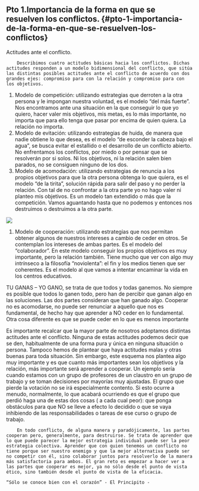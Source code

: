 ## Pto 1.Importancia de la forma en que se resuelven los conflictos. {#pto-1-importancia-de-la-forma-en-que-se-resuelven-los-conflictos}

 Actitudes ante el conflicto.

        Describimos cuatro actitudes básicas hacia los conflictos. Dichas actitudes responden a un modelo bidimensional del conflicto, que sitúa las distintas posibles actitudes ante el conflicto de acuerdo con dos grandes ejes: compromiso para con la relación y compromiso para con los objetivos.

1.  Modelo de competición: utilizando estrategias que derroten a la otra persona y le impongan nuestra voluntad, es el modelo “del más fuerte”. Nos encontramos ante una situación en la que conseguir lo que yo quiero, hacer valer mis objetivos, mis metas, es lo más importante, no importa que para ello tenga que pasar por encima de quien quiera. La relación no importa.
2.  Modelo de evitación: utilizando estrategias de huida, de manera que nadie obtiene lo que desea, es el modelo “de esconder la cabeza bajo el agua”, se busca evitar el estallido o el desarrollo de un conflicto abierto. No enfrentamos los conflictos, por miedo o por pensar que se resolverán por si solos. Ni los objetivos, ni la relación salen bien parados, no se consiguen ninguno de los dos.
3.  Modelo de acomodación: utilizando estrategias de renuncia a los propios objetivos para que la otra persona obtenga lo que quiera, es el modelo “de la tirita”, solución rápida para salir del paso y no perder la relación. Con tal de no confrontar a la otra parte yo no hago valer ni planteo mis objetivos. Es un modelo tan extendido o más que la competición. Vamos aguantando hasta que no podemos y entonces nos destruimos o destruimos a la otra parte.

![](images/image5.png)

1.  Modelo de cooperación: utilizando estrategias que nos permitan obtener algunos de nuestros intereses a cambio de ceder en otros. Se contemplan los intereses de ambas partes. Es el modelo del “colaborador”. En este modelo conseguir los propios objetivos es muy importante, pero la relación también. Tiene mucho que ver con algo muy intrínseco a la filosofía “noviolenta”: el fin y los medios tienen que ser coherentes. Es el modelo al que vamos a intentar encaminar la vida en los centros educativos.

TU GANAS – YO GANO, se trata de que todos y todas ganemos. No siempre es posible que todos lo ganen todo, pero han de percibir que ganan algo en las soluciones. Las dos partes consideran que han ganado algo. Cooperar no es acomodarse, no puede ser renunciar a aquello que nos es fundamental, de hecho hay que aprender a NO ceder en lo fundamental. Otra cosa diferente es que se puede ceder en lo que es menos importante

Es importante recalcar que la mayor parte de nosotros adoptamos distintas actitudes ante el conflicto. Ninguna de estas actitudes podemos decir que se den, habitualmente de una forma pura y única en ninguna situación o persona. Tampoco hemos de plantear que haya actitudes malas y otras buenas para toda situación. Sin embargo, este esquema nos plantea algo muy importante y es que cuanto más importantes sean los objetivos y la relación, más importante será aprender a cooperar. Un ejemplo sería cuando estamos con un grupo de profesores de un claustro en un grupo de trabajo y se toman decisiones por mayorías muy ajustadas. El grupo que pierde la votación no se irá especialmente contento. Si esto ocurre a menudo, normalmente, lo que acabará ocurriendo es que el grupo que perdió haga una de estas dos cosas ( a cada cual peor): que ponga obstáculos para que NO se lleve a efecto lo decidido o que se vaya inhibiendo de las responsabilidades o tareas de ese curso o grupo de trabajo.        

        En todo conflicto, de alguna manera y paradójicamente, las partes cooperan pero, generalmente, para destruirse. Se trata de aprender que lo que puede parecer la mejor estrategia individual puede ser la peor estrategia colectiva. Aprender que con quien tenemos un conflicto no tiene porque ser nuestro enemigo y que la mejor alternativa puede ser no competir con él, sino colaborar juntos para resolverlo de la manera más satisfactoria para ambos. El gran reto es empezar a hacer ver a las partes que cooperar es mejor, ya no sólo desde el punto de vista ético, sino también desde el punto de vista de la eficacia.

    “Sólo se conoce bien con el corazón” - El Principito -